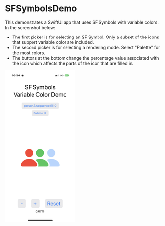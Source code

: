 # SFSymbolsDemo

This demonstrates a SwiftUI app that uses SF Symbols with variable colors.
In the screenshot below:

- The first picker is for selecting an SF Symbol.
  Only a subset of the icons that support variable color are included.
- The second picker is for selecting a rendering mode.
  Select "Palette" for the most colors.
- The buttons at the bottom change the percentage value
  associated with the icon which affects
  the parts of the icon that are filled in.

<img
  alt="SF Symbols Variable Color Demo"
  style="width: 45%"
  src="SFSymbolsVariableColorDemo.jpg"
  title="SF Symbols Variable Color Demo">
